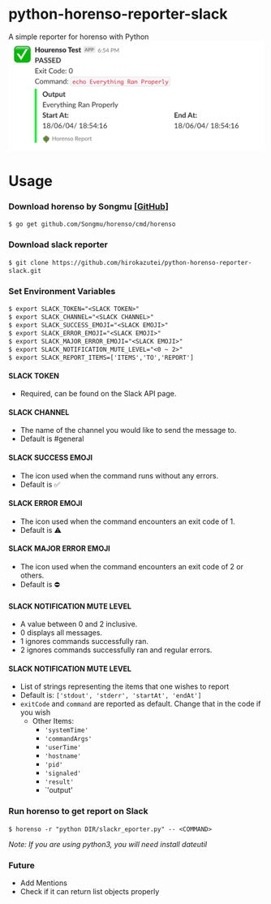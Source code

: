 # python-horenso-reporter-slack
A simple reporter for horenso with Python
![Demo Image](https://github.com/hirokazutei/python-horenso-reporter-slack/blob/master/demoimg.png)

# Usage
### Download horenso by Songmu [[GitHub](https://github.com/Songmu/horenso "GitHub page of Horenso")]
~~~
$ go get github.com/Songmu/horenso/cmd/horenso
~~~

### Download slack reporter
~~~
$ git clone https://github.com/hirokazutei/python-horenso-reporter-slack.git
~~~

### Set Environment Variables
~~~
$ export SLACK_TOKEN="<SLACK TOKEN>"
$ export SLACK_CHANNEL="<SLACK CHANNEL>"
$ export SLACK_SUCCESS_EMOJI="<SLACK EMOJI>"
$ export SLACK_ERROR_EMOJI="<SLACK EMOJI>"
$ export SLACK_MAJOR_ERROR_EMOJI="<SLACK EMOJI>"
$ export SLACK_NOTIFICATION_MUTE_LEVEL="<0 ~ 2>"
$ export SLACK_REPORT_ITEMS=['ITEMS','TO','REPORT']
~~~

#### SLACK TOKEN
* Required, can be found on the Slack API page.

#### SLACK CHANNEL
* The name of the channel you would like to send the message to.
* Default is #general

#### SLACK SUCCESS EMOJI
* The icon used when the command runs without any errors.
* Default is :white_check_mark:

#### SLACK ERROR EMOJI
* The icon used when the command encounters an exit code of 1.
* Default is :warning:

#### SLACK MAJOR ERROR EMOJI
* The icon used when the command encounters an exit code of 2 or others.
* Default is :no_entry:

#### SLACK NOTIFICATION MUTE LEVEL
* A value between 0 and 2 inclusive.
* 0 displays all messages.
* 1 ignores commands successfully ran.
* 2 ignores commands successfully ran and regular errors.

#### SLACK NOTIFICATION MUTE LEVEL
* List of strings representing the items that one wishes to report
* Default is: `['stdout', 'stderr', 'startAt', 'endAt']`
* `exitCode` and `command` are reported as default. Change that in the code if you wish
  * Other Items:
    * `'systemTime'`
    * `'commandArgs'`
    * `'userTime'`
    * `'hostname'`
    * `'pid'`
    * `'signaled'`
    * `'result'`
    * `'output'

### Run horenso to get report on Slack
~~~
$ horenso -r "python DIR/slackr_eporter.py" -- <COMMAND>
~~~

*Note: If you are using python3, you will need install dateutil*


### Future
* Add Mentions
* Check if it can return list objects properly
